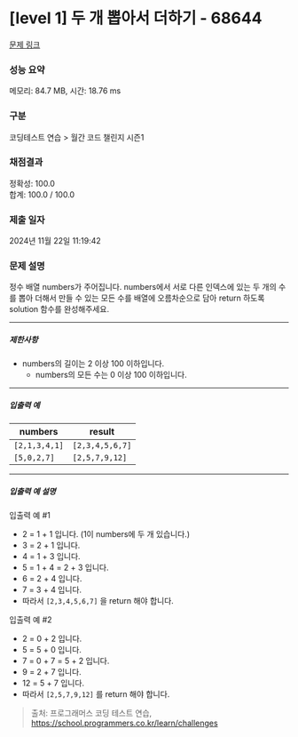 # [level 1] 두 개 뽑아서 더하기 - 68644 

[문제 링크](https://school.programmers.co.kr/learn/courses/30/lessons/68644) 

### 성능 요약

메모리: 84.7 MB, 시간: 18.76 ms

### 구분

코딩테스트 연습 > 월간 코드 챌린지 시즌1

### 채점결과

정확성: 100.0<br/>합계: 100.0 / 100.0

### 제출 일자

2024년 11월 22일 11:19:42

### 문제 설명

<p>정수 배열 numbers가 주어집니다. numbers에서 서로 다른 인덱스에 있는 두 개의 수를 뽑아 더해서 만들 수 있는 모든 수를 배열에 오름차순으로 담아 return 하도록 solution 함수를 완성해주세요.</p>

<hr>

<h5>제한사항</h5>

<ul>
<li>numbers의 길이는 2 이상 100 이하입니다.

<ul>
<li>numbers의 모든 수는 0 이상 100 이하입니다.</li>
</ul></li>
</ul>

<hr>

<h5>입출력 예</h5>
<table class="table">
        <thead><tr>
<th>numbers</th>
<th>result</th>
</tr>
</thead>
        <tbody><tr>
<td><code>[2,1,3,4,1]</code></td>
<td><code>[2,3,4,5,6,7]</code></td>
</tr>
<tr>
<td><code>[5,0,2,7]</code></td>
<td><code>[2,5,7,9,12]</code></td>
</tr>
</tbody>
      </table>
<hr>

<h5>입출력 예 설명</h5>

<p>입출력 예 #1</p>

<ul>
<li>2 = 1 + 1 입니다. (1이 numbers에 두 개 있습니다.)</li>
<li>3 = 2 + 1 입니다.</li>
<li>4 = 1 + 3 입니다.</li>
<li>5 = 1 + 4 = 2 + 3 입니다.</li>
<li>6 = 2 + 4 입니다.</li>
<li>7 = 3 + 4 입니다.</li>
<li>따라서 <code>[2,3,4,5,6,7]</code> 을 return 해야 합니다.</li>
</ul>

<p>입출력 예 #2</p>

<ul>
<li>2 = 0 + 2 입니다.</li>
<li>5 = 5 + 0 입니다.</li>
<li>7 = 0 + 7 = 5 + 2 입니다.</li>
<li>9 = 2 + 7 입니다.</li>
<li>12 = 5 + 7 입니다.</li>
<li>따라서 <code>[2,5,7,9,12]</code> 를 return 해야 합니다.</li>
</ul>


> 출처: 프로그래머스 코딩 테스트 연습, https://school.programmers.co.kr/learn/challenges
